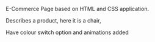 E-Commerce Page based on HTML and CSS application.

Describes a product, here it is a chair,

Have colour switch option and animations added

